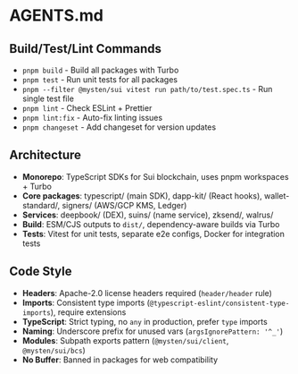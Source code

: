 # AGENTS.md

## Build/Test/Lint Commands
- `pnpm build` - Build all packages with Turbo
- `pnpm test` - Run unit tests for all packages
- `pnpm --filter @mysten/sui vitest run path/to/test.spec.ts` - Run single test file
- `pnpm lint` - Check ESLint + Prettier
- `pnpm lint:fix` - Auto-fix linting issues
- `pnpm changeset` - Add changeset for version updates

## Architecture
- **Monorepo**: TypeScript SDKs for Sui blockchain, uses pnpm workspaces + Turbo
- **Core packages**: typescript/ (main SDK), dapp-kit/ (React hooks), wallet-standard/, signers/ (AWS/GCP KMS, Ledger)
- **Services**: deepbook/ (DEX), suins/ (name service), zksend/, walrus/
- **Build**: ESM/CJS outputs to `dist/`, dependency-aware builds via Turbo
- **Tests**: Vitest for unit tests, separate e2e configs, Docker for integration tests

## Code Style
- **Headers**: Apache-2.0 license headers required (`header/header` rule)
- **Imports**: Consistent type imports (`@typescript-eslint/consistent-type-imports`), require extensions
- **TypeScript**: Strict typing, no `any` in production, prefer `type` imports
- **Naming**: Underscore prefix for unused vars (`argsIgnorePattern: '^_'`)
- **Modules**: Subpath exports pattern (`@mysten/sui/client`, `@mysten/sui/bcs`)
- **No Buffer**: Banned in packages for web compatibility
